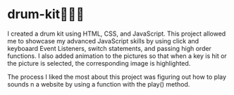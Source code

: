 # drum-kit🥁🥁🥁
I created a drum kit using HTML, CSS, and JavaScript. This project allowed me to showcase my advanced JavaScript skills by using click and keyboaard Event Listeners, switch statements, and passing high order functions. I also added animation to the pictures so that when a key is hit or the picture is selected, the corresponding image is highlighted.

The process I liked the most about this project was figuring out how to play sounds n a website by using a function with the play() method.

